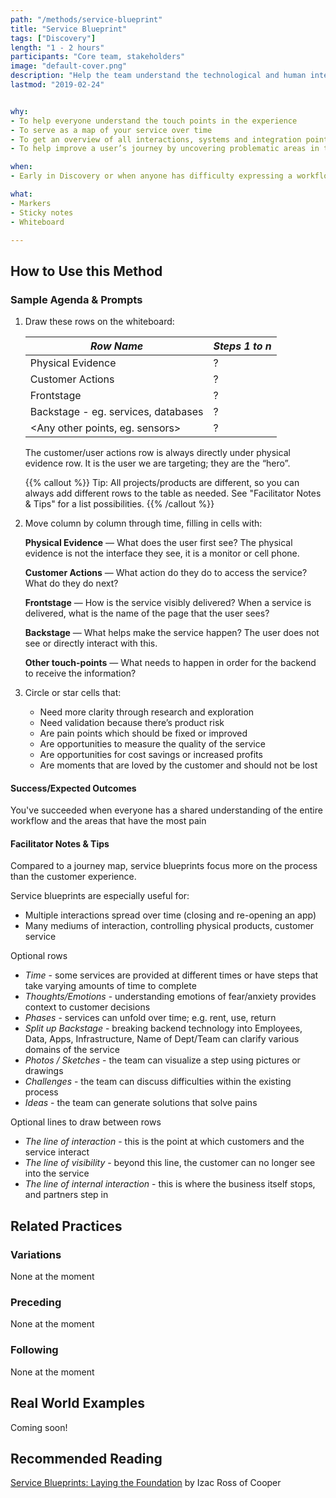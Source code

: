 ```yaml
---
path: "/methods/service-blueprint"
title: "Service Blueprint"
tags: ["Discovery"]
length: "1 - 2 hours"
participants: "Core team, stakeholders"
image: "default-cover.png"
description: "Help the team understand the technological and human interactions that take place in a customer journey"
lastmod: "2019-02-24"


why:
- To help everyone understand the touch points in the experience
- To serve as a map of your service over time
- To get an overview of all interactions, systems and integration points that support the user journey
- To help improve a user’s journey by uncovering problematic areas in time

when:
- Early in Discovery or when anyone has difficulty expressing a workflow

what:
- Markers
- Sticky notes
- Whiteboard

---
```

## How to Use this Method
### Sample Agenda & Prompts
1. Draw these rows on the whiteboard:

   |*Row Name* | *Steps 1 to n* |
   |----------------------------------|----|
   |Physical Evidence                   | ? | 
   |Customer Actions                    | ? | 
   |Frontstage                          | ? | 
   |Backstage - eg. services, databases | ? | 
   |<Any other points, eg. sensors>     | ? | 

   The customer/user actions row is always directly under physical evidence row. It is the user we are targeting; they are the “hero”.

   {{% callout %}}
   Tip: All projects/products are different, so you can always add different rows to the table as needed. See "Facilitator Notes & Tips" for a list possibilities.
   {{% /callout %}}
   
1. Move column by column through time, filling in cells with:

   **Physical Evidence** — What does the user first see? The physical evidence is not the interface they see, it is a monitor or cell phone.

   **Customer Actions** — What action do they do to access the service? What do they do next?

   **Frontstage** — How is the service visibly delivered? When a service is delivered, what is the name of the page that the user sees?

   **Backstage** — What helps make the service happen? The user does not see or directly interact with this.

   **Other touch-points** — What needs to happen in order for the backend to receive the information?

1. Circle or star cells that:

   - Need more clarity through research and exploration
   - Need validation because there’s product risk
   - Are pain points which should be fixed or improved
   - Are opportunities to measure the quality of the service
   - Are opportunities for cost savings or increased profits
   - Are moments that are loved by the customer and should not be lost
 
#### Success/Expected Outcomes
You've succeeded when everyone has a shared understanding of the entire workflow and the areas that have the most pain

#### Facilitator Notes & Tips

Compared to a journey map, service blueprints focus more on the process than the customer experience.

Service blueprints are especially useful for:

- Multiple interactions spread over time (closing and re-opening an app)
- Many mediums of interaction, controlling physical products, customer service

Optional rows
   - _Time_ - some services are provided at different times or have steps that take varying amounts of time to complete
   - _Thoughts/Emotions_ - understanding emotions of fear/anxiety provides context to customer decisions      
   - _Phases_ - services can unfold over time; e.g. rent, use, return
   - _Split up Backstage_ - breaking backend technology into Employees, Data, Apps, Infrastructure, Name of Dept/Team can clarify various domains of the service      
   - _Photos / Sketches_ - the team can visualize a step using pictures or drawings
   - _Challenges_ - the team can discuss difficulties within the existing process      
   - _Ideas_ - the team can generate solutions that solve pains

Optional lines to draw between rows
   - _The line of interaction_ - this is the point at which customers and the service interact
   -  _The line of visibility_ - beyond this line, the customer can no longer see into the service
   -  _The line of internal interaction_ - this is where the business itself stops, and partners step in

## Related Practices

### Variations

None at the moment

### Preceding

None at the moment

### Following

None at the moment

## Real World Examples
Coming soon! 

## Recommended Reading

<a href="https://www.izacross.com/thoughts/blueprintfoundations" target="_blank">Service Blueprints: Laying the Foundation</a> by Izac Ross of Cooper


